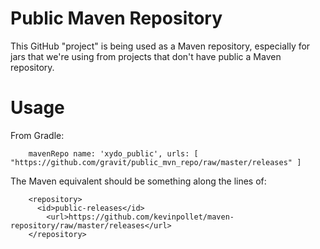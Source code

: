 # Public Maven Repository
This GitHub "project" is being used as a Maven repository, especially for
jars that we're using from projects that don't have public a Maven
repository.

# Usage
From Gradle:

```
    mavenRepo name: 'xydo_public', urls: [ "https://github.com/gravit/public_mvn_repo/raw/master/releases" ]
```

The Maven equivalent should be something along the lines of:

```
    <repository>
      <id>public-releases</id>
        <url>https://github.com/kevinpollet/maven-repository/raw/master/releases</url>
    </repository>
```
